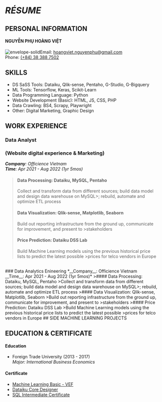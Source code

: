 # *RÉSUME*

## PERSONAL INFORMATION
#### NGUYỄN PHỤ HOÀNG VIỆT</br>
![envelope-solid](https://user-images.githubusercontent.com/67698435/224452955-35631434-11b0-44ed-a4c0-f1bee0ca4993.svg)Email: [hoangviet.nguyenphu@gmail.com](mailto:hoangviet.nguyenphu@gmail.com)</br>
Phone: <a href="tel:0383887502">(+84) 38 388 7502</a>

## SKILLS
* DS SaSS Tools: Dataiku, Qlik-sense, Pentaho, G-Studio, G-Bigquery
* ML Tools: Tensorflow, Keras, Scikit-Learn
* Data Programming Language: Python
* Website Development (Basic): HTML, JS, CSS, PHP
* Data Crawling: BS4, Scrapy, Playwright
* Other: Digital Marketing, Graphic Design

## WORK EXPERIENCE
### Data Analyst</br>
### (Website digital experience & Marketing)
*__Company__: Officience Vietnam</br>
__Time__: Apr 2021 - Aug 2022 (1yr 5mos)*
>#### Data Processing: Dataiku, MySQL, Pentaho
>Collect and transform data from different sources; build data model and design data warehouse on MySQL>; rebuild, automate and optimize ETL process
>#### Data Visualization: Qlik-sense, Matplotlib, Seaborn
>Build out reporting infrastructure from the ground up, communicate for improvement, and present to >stakeholders
>#### Price Prediction:  Dataiku DSS Lab
>Build Machine Learning models using the previous historical price lists to predict the latest possible >prices for telco vendors in Europe
</br>
### Data Analytics Enineering
*__Company__: Officience Vietnam</br>
__Time__: Apr 2021 - Aug 2022 (1yr 5mos)*
>#### Data Processing: Dataiku, MySQL, Pentaho
>Collect and transform data from different sources; build data model and design data warehouse on MySQL>; rebuild, automate and optimize ETL process
>#### Data Visualization: Qlik-sense, Matplotlib, Seaborn
>Build out reporting infrastructure from the ground up, communicate for improvement, and present to >stakeholders
>#### Price Prediction:  Dataiku DSS Lab
>Build Machine Learning models using the previous historical price lists to predict the latest possible >prices for telco vendors in Europe
## SIDE MACHINE LEARNING PROJECTS

## EDUCATION & CERTIFICATE
#### Education
* Foreign Trade University (2013 - 2017)</br>
_Major: International Business Economics_

#### Certificate
* <a href="https://verify.skilljar.com/c/qr4avfysx5np">Machine Learning Basic - VEF</a></br>
* <a href="https://drive.google.com/file/d/1AZTLJNmyKDG1mZvOw7HytFCcYwgyyras/edit">Dataiku Core Designer</a></br>
* <a href="https://www.hackerrank.com/certificates/7e290a24aa62">SQL Intermediate Certificate</a> 
